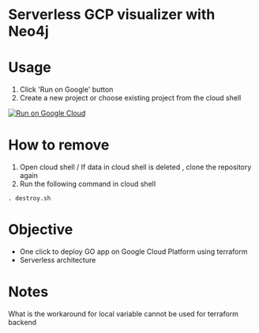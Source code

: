 # Serverless GCP visualizer with Neo4j

# Usage


1. Click 'Run on Google' button
2. Create a new project or choose existing project from the cloud shell

[![Run on Google
Cloud](https://deploy.cloud.run/button.svg)](https://deploy.cloud.run/?git_repo=https://github.com/mdnurakmal/neo4j-gcp-viz.git)


# How to remove
1. Open cloud shell / If data in cloud shell is deleted , clone the repository again
2. Run the following command in cloud shell

```shell
. destroy.sh
```

# Objective
- One click to deploy GO app on Google Cloud Platform using terraform
- Serverless architecture


# Notes
What is the workaround for local variable cannot be used for terraform backend